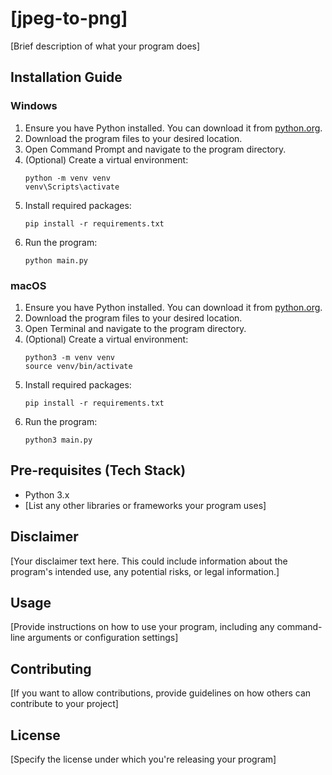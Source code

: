 # [jpeg-to-png]

[Brief description of what your program does]

## Installation Guide

### Windows

1. Ensure you have Python installed. You can download it from [python.org](https://www.python.org/downloads/windows/).
2. Download the program files to your desired location.
3. Open Command Prompt and navigate to the program directory.
4. (Optional) Create a virtual environment:
   ```
   python -m venv venv
   venv\Scripts\activate
   ```
5. Install required packages:
   ```
   pip install -r requirements.txt
   ```
6. Run the program:
   ```
   python main.py
   ```

### macOS

1. Ensure you have Python installed. You can download it from [python.org](https://www.python.org/downloads/mac-osx/).
2. Download the program files to your desired location.
3. Open Terminal and navigate to the program directory.
4. (Optional) Create a virtual environment:
   ```
   python3 -m venv venv
   source venv/bin/activate
   ```
5. Install required packages:
   ```
   pip install -r requirements.txt
   ```
6. Run the program:
   ```
   python3 main.py
   ```

## Pre-requisites (Tech Stack)

- Python 3.x
- [List any other libraries or frameworks your program uses]

## Disclaimer

[Your disclaimer text here. This could include information about the program's intended use, any potential risks, or legal information.]

## Usage

[Provide instructions on how to use your program, including any command-line arguments or configuration settings]

## Contributing

[If you want to allow contributions, provide guidelines on how others can contribute to your project]

## License

[Specify the license under which you're releasing your program]

